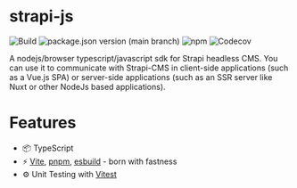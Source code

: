 
# strapi-js

![Build](https://img.shields.io/github/actions/workflow/status/mohammadGh/strapi-js/ci.yml)
![package.json version (main branch)](https://img.shields.io/github/package-json/v/mohammadGh/strapi-js/main)
![npm](https://img.shields.io/npm/v/strapi-js)
![Codecov](https://img.shields.io/codecov/c/github/mohammadGh/strapi-js)

A nodejs/browser typescript/javascript sdk for Strapi headless CMS. You can use it to communicate with Strapi-CMS in client-side applications (such as a Vue.js SPA) or server-side applications (such as an SSR server like Nuxt or other NodeJs based applications).

# Features

- 📦 TypeScript
- ⚡️ [Vite](https://github.com/vitejs/vite), [pnpm](https://pnpm.io/), [esbuild](https://github.com/evanw/esbuild) - born with fastness
- ⚙️ Unit Testing with [Vitest](https://github.com/vitest-dev/vitest)
